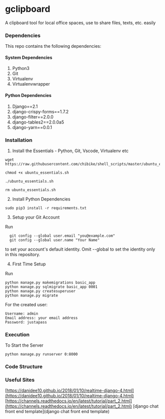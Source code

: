 # gclipboard
A clipboard tool for local office spaces, use to share files, texts, etc. easily

### Dependencies ###

This repo contains the following dependencies:

#### System Dependencies ####

1. Python3
2. Git
3. Virtualenv
4. Virtualenvwrapper

#### Python Dependencies ####

1. Django==2.1
2. django-crispy-forms==1.7.2
2. django-filter==2.0.0
3. django-tables2==2.0.0a5
4. django-yarn==0.0.1

### Installation ###

1. Install the Essentials - Python, Git, Vscode, Virtualenv etc

```
wget https://raw.githubusercontent.com/chibike/shell_scripts/master/ubuntu_essentials.sh

chmod +x ubuntu_essentials.sh

./ubuntu_essentials.sh

rm ubuntu_essentials.sh

```

2. Install Python Dependencies

```
sudo pip3 install -r requirements.txt
```

3. Setup your Git Account

Run

```
  git config --global user.email "you@example.com"
  git config --global user.name "Your Name"
```

to set your account's default identity.
Omit --global to set the identity only in this repository.

4. First Time Setup

Run

```
python manage.py makemigrations basic_app
python manage.py sqlmigrate basic_app 0001
python manage.py createsuperuser
python manage.py migrate

```

For the created user:

```
Username: admin
Email address: your email address
Password: justapass
```

### Execution ###

To Start the Server

```
python manage.py runserver 0:8000
```

### Code Structure ###



### Useful Sites ###
[https://danidee10.github.io/2018/01/10/realtime-django-4.html](https://danidee10.github.io/2018/01/10/realtime-django-4.html)
[https://channels.readthedocs.io/en/latest/tutorial/part_2.html](https://channels.readthedocs.io/en/latest/tutorial/part_2.html)
[django chat front end template](django chat front end template)




